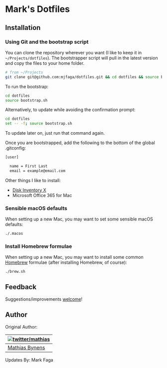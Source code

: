 # Mark's Dotfiles

## Installation

### Using Git and the bootstrap script

You can clone the repository wherever you want (I like to keep it in `~/Projects/dotfiles`). The bootstrapper script will pull in the latest version and copy the files to your home folder.

```bash
# from ~/Projects
git clone git@github.com:mjfaga/dotfiles.git && cd dotfiles && source bootstrap.sh
```

To run the bootstrap:
```bash
cd dotfiles
source bootstrap.sh
```

Alternatively, to update while avoiding the confirmation prompt:
```bash
cd dotfiles
set -- -f; source bootstrap.sh
```

To update later on, just run that command again.

Once you are bootstrapped, add the following to the bottom of the global .gitconfig:
```bash
[user]

  name = First Last
  email = example@email.com
```

Other things I like to install:
* [Disk Inventory X](http://www.derlien.com/index.html)
* Microsoft Office 365 for Mac

### Sensible macOS defaults

When setting up a new Mac, you may want to set some sensible macOS defaults:

```bash
./.macos
```

### Install Homebrew formulae

When setting up a new Mac, you may want to install some common [Homebrew](http://brew.sh/) formulae (after installing Homebrew, of course):
```bash
./brew.sh
```

## Feedback

Suggestions/improvements [welcome](https://github.com/mjfaga/dotfiles/issues)!

## Author

Original Author:

| [![twitter/mathias](http://gravatar.com/avatar/24e08a9ea84deb17ae121074d0f17125?s=70)](http://twitter.com/mathias "Follow @mathias on Twitter") |
|---|
| [Mathias Bynens](https://mathiasbynens.be/) |

Updates By:
Mark Faga
